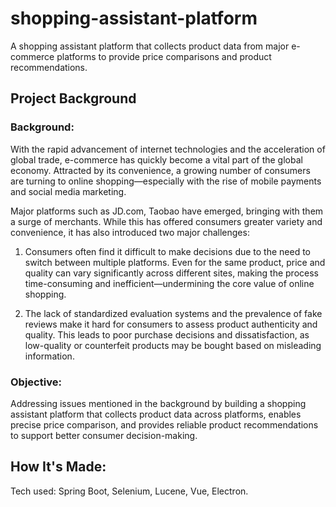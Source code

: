 # shopping-assistant-platform

A shopping assistant platform that collects product data from major e-commerce platforms to provide price comparisons and product recommendations.

## Project Background

### Background:

With the rapid advancement of internet technologies and the acceleration of global trade, e-commerce has quickly become a vital part of the global economy. Attracted by its convenience, a growing number of consumers are turning to online shopping—especially with the rise of mobile payments and social media marketing.

Major platforms such as JD.com, Taobao have emerged, bringing with them a surge of merchants. While this has offered consumers greater variety and convenience, it has also introduced two major challenges:

1. Consumers often find it difficult to make decisions due to the need to switch between multiple platforms. Even for the same product, price and quality can vary significantly across different sites, making the process time-consuming and inefficient—undermining the core value of online shopping.

2. The lack of standardized evaluation systems and the prevalence of fake reviews make it hard for consumers to assess product authenticity and quality. This leads to poor purchase decisions and dissatisfaction, as low-quality or counterfeit products may be bought based on misleading information.

### Objective:

Addressing issues mentioned in the background by building a shopping assistant platform that collects product data across platforms, enables precise price comparison, and provides reliable product recommendations to support better consumer decision-making.

## How It's Made:

Tech used: Spring Boot, Selenium, Lucene, Vue, Electron.



